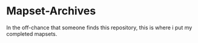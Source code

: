 # Mapset-Archives
In the off-chance that someone finds this repository, this is where i put my completed mapsets. 
